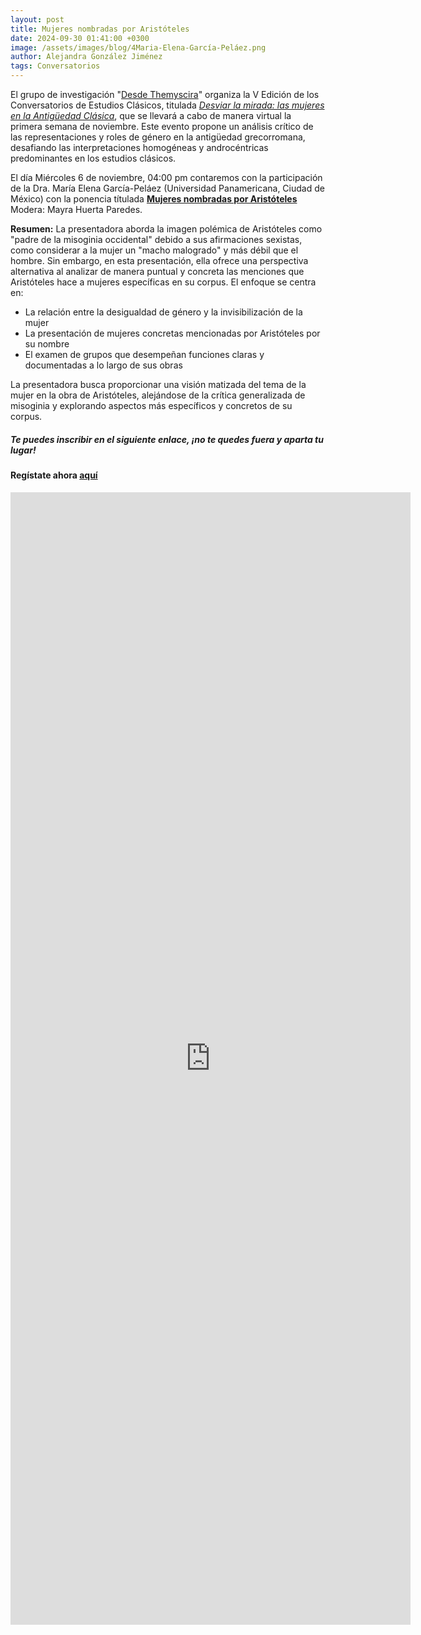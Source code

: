 ```yaml
---
layout: post
title: Mujeres nombradas por Aristóteles
date: 2024-09-30 01:41:00 +0300
image: /assets/images/blog/4Maria-Elena-García-Peláez.png
author: Alejandra González Jiménez
tags: Conversatorios
---
```


El grupo de investigación "[Desde Themyscira](https://desdethemysciraffyl.mx/)" organiza la V Edición de los Conversatorios de Estudios Clásicos, titulada *<a href="/desdethemyscira.github.io/assets/images/blog/Desviar-la-mirada.pdf" target="_blank">Desviar la mirada: las mujeres en la Antigüedad Clásica</a>*, que se llevará a cabo de manera virtual la primera semana de noviembre. Este evento propone un análisis crítico de las representaciones y roles de género en la antigüedad grecorromana, desafiando las interpretaciones homogéneas y androcéntricas predominantes en los estudios clásicos.

El día Miércoles 6 de noviembre, 04:00 pm contaremos con la participación de la Dra. María Elena García-Peláez (Universidad Panamericana, Ciudad de México) con la ponencia títulada **<a href="/desdethemyscira.github.io/assets/images/blog/Elena-Garcia.png" target="_blank">Mujeres nombradas por Aristóteles</a>** Modera: Mayra Huerta Paredes.

**Resumen:**
La presentadora aborda la imagen polémica de Aristóteles como "padre de la misoginia occidental" debido a sus afirmaciones sexistas, como considerar a la mujer un "macho malogrado" y más débil que el hombre. Sin embargo, en esta presentación, ella ofrece una perspectiva alternativa al analizar de manera puntual y concreta las menciones que Aristóteles hace a mujeres específicas en su corpus. El enfoque se centra en:

* La relación entre la desigualdad de género y la invisibilización de la mujer
* La presentación de mujeres concretas mencionadas por Aristóteles por su nombre
* El examen de grupos que desempeñan funciones claras y documentadas a lo largo de sus obras

La presentadora busca proporcionar una visión matizada del tema de la mujer en la obra de Aristóteles, alejándose de la crítica generalizada de misoginia y explorando aspectos más específicos y concretos de su corpus.

##### **Te puedes inscribir en el siguiente enlace, ¡no te quedes fuera y aparta tu lugar!**

#### Regístate ahora [aquí](https://forms.gle/8QevoKEmFCATkktA7)

<iframe src="https://docs.google.com/forms/d/e/1FAIpQLSc8zPluCqplV-_EBSLQktSx5j4RE9oX4F7o6Q1cFtz87LS93g/viewform?embedded=true" width="640" height="1812" frameborder="0" marginheight="0" marginwidth="0">Cargando…</iframe>
